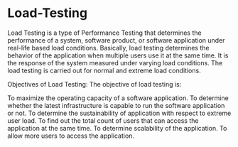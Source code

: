 # Load-Testing

Load Testing is a type of Performance Testing that determines the performance of a system, software product, or software application under real-life based load conditions. Basically, load testing determines the behavior of the application when multiple users use it at the same time. It is the response of the system measured under varying load conditions. The load testing is carried out for normal and extreme load conditions. 

Objectives of Load Testing: The objective of load testing is:

To maximize the operating capacity of a software application.
To determine whether the latest infrastructure is capable to run the software application or not.
To determine the sustainability of application with respect to extreme user load.
To find out the total count of users that can access the application at the same time.
To determine scalability of the application.
To allow more users to access the application.
